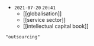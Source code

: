 - `2021-07-20`  `20:41`
	- [[globalisation]]
	-  [[service sector]]
	-  [[intellectual capital book]]

```query 2021-12-31 00:27
"outsourcing"
```
